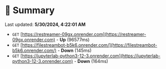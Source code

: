 # 📖 Summary
Last updated: **5/30/2024, 4:22:01 AM**

- `GET` [https://restreamer-09gx.onrender.com](https://restreamer-09gx.onrender.com) - **Up** (96577ms)
- `GET` [https://filestreambot-b5k6.onrender.com/](https://filestreambot-b5k6.onrender.com/) - **Down** (145ms)
- `GET` [https://jupyterlab-python3-12-3.onrender.com](https://jupyterlab-python3-12-3.onrender.com) - **Down** (164ms)
